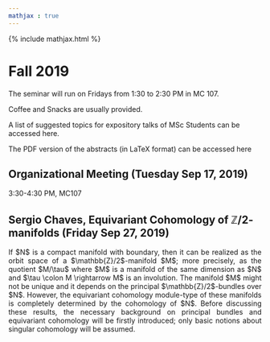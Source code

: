 ```yaml
---
mathjax : true
---
```

{% include mathjax.html %}

# Fall 2019

The seminar will run on Fridays from 1:30 to 2:30 PM in MC 107. 

Coffee and Snacks are usually provided. 

A list of suggested topics for expository talks of MSc Students can be accessed here.

The PDF version of the abstracts (in LaTeX format) can be accessed here

## Organizational Meeting (Tuesday Sep 17, 2019)

3:30-4:30 PM, MC107

## Sergio Chaves, Equivariant Cohomology of $\mathbb{Z}/2$-manifolds (Friday Sep 27, 2019)
<p style='text-align: justify;'>
If $N$ is a compact manifold with boundary, then it can be realized as the orbit space of a $\mathbb{Z}/2$-manifold $M$; more precisely, as the quotient $M/\tau$ where $M$ is a manifold of the same dimension as $N$ and $\tau \colon M \rightarrow M$ is an involution. The manifold $M$ might not be unique and it depends on the principal $\mathbb{Z}/2$-bundles over $N$. However, the equivariant cohomology module-type of these manifolds is completely determined by the cohomology of $N$. Before discussing these results, the necessary background on principal bundles and equivariant cohomology will be firstly introduced; only basic notions about singular cohomology will be assumed.
</p>
